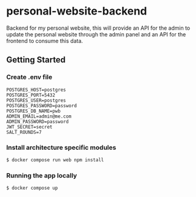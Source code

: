 # personal-website-backend

Backend for my personal website, this will provide an API for the admin to update the personal website through the admin panel and an API for the frontend to consume this data.

## Getting Started

### Create .env file

```
POSTGRES_HOST=postgres
POSTGRES_PORT=5432
POSTGRES_USER=postgres
POSTGRES_PASSWORD=password
POSTGRES_DB_NAME=pwb
ADMIN_EMAIL=admin@me.com
ADMIN_PASSWORD=password
JWT_SECRET=secret
SALT_ROUNDS=7
```

### Install architecture specific modules

```bash
$ docker compose run web npm install
```

### Running the app locally

```bash
$ docker compose up
```
